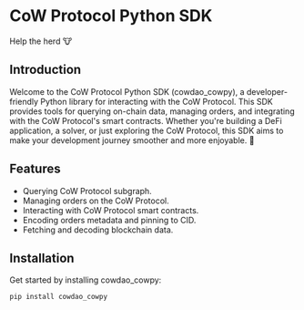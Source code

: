 # CoW Protocol Python SDK
Help the herd 🐮

## Introduction

Welcome to the CoW Protocol Python SDK (cowdao_cowpy), a developer-friendly Python library for interacting with the CoW Protocol. This SDK provides tools for querying on-chain data, managing orders, and integrating with the CoW Protocol's smart contracts. Whether you're building a DeFi application, a solver, or just exploring the CoW Protocol, this SDK aims to make your development journey smoother and more enjoyable. 🚀

## Features
- Querying CoW Protocol subgraph.
- Managing orders on the CoW Protocol.
- Interacting with CoW Protocol smart contracts.
- Encoding orders metadata and pinning to CID.
- Fetching and decoding blockchain data.

## Installation

Get started by installing cowdao_cowpy:

```bash
pip install cowdao_cowpy
```
